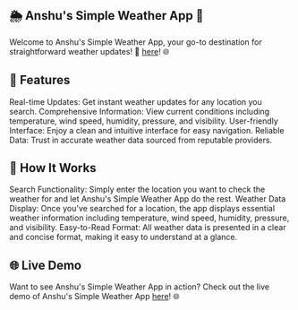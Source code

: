 ## 🌦️ Anshu's Simple Weather App 🌈

Welcome to Anshu's Simple Weather App, your go-to destination for straightforward weather updates! 🎉  [here](https://weatherappbyanshu.netlify.app/)! 🌐

## 🌟 Features

Real-time Updates: Get instant weather updates for any location you search.
Comprehensive Information: View current conditions including temperature, wind speed, humidity, pressure, and visibility.
User-friendly Interface: Enjoy a clean and intuitive interface for easy navigation.
Reliable Data: Trust in accurate weather data sourced from reputable providers.

## 🚀 How It Works
Search Functionality: Simply enter the location you want to check the weather for and let Anshu's Simple Weather App do the rest.
Weather Data Display: Once you've searched for a location, the app displays essential weather information including temperature, wind speed, humidity, pressure, and visibility.
Easy-to-Read Format: All weather data is presented in a clear and concise format, making it easy to understand at a glance.
## 🌐 Live Demo
Want to see Anshu's Simple Weather App in action? Check out the live demo of Anshu's Simple Weather App [here](https://weatherappbyanshu.netlify.app/)! 🌐